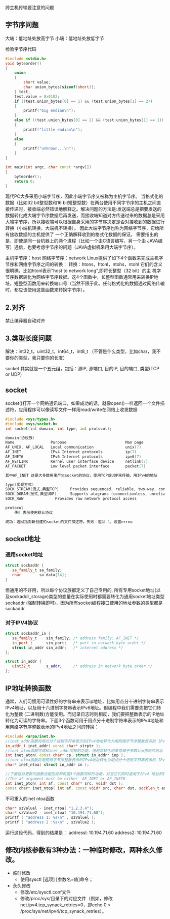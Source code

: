 跨主机传输要注意的问题

## 字节序问题
大端：低地址处放高字节
小端：低地址处放低字节

检验字节序代码
```cpp
#include <stdio.h>
void byteorder()
{
	union
	{
		short value;
		char union_bytes[sizeof(short)];
	} test;
	test.value = 0x0102;
	if ((test.union_bytes[0] == 1) && (test.union_bytes[1] == 2))
	{
		printf("big endian\n");
	}
	else if ((test.union_bytes[0] == 2) && (test.union_bytes[1] == 1))
	{
		printf("little endian\n");
	}
	else
	{
		printf("unknown...\n");
	}
}

int main(int argc, char const *argv[])
{
	byteorder();
	return 0;
}
```

现代PC大多采用小端字节序，因此小端字节序又被称为主机字节序。
当格式化的数据（比如32 bit整型数和16 bit短整型数）在两台使用不同字节序的主机之间直接传递时，接收端必然错误地解释之。解决问题的方法是:发送端总是把要发送的数据转化成大端字节序数据后再发送，而接收端知道对方传送过来的数据总是采用大端字节序，所以接收端可以根据自身采用的字节序决定是否对接收到的数据进行转换（小端机转换，大端机不转换）。
因此大端字节序也称为网络字节序，它给所有接收数据的主机提供了 一个正确解释收到的格式化数据的保证。
需要指出的是，即使是同一台机器上的两个进程（比如一个由C语言编写，另一个由 JAVA编写）通信，也要考虑字节序的问题（JAVA虚拟机釆用大端字节序）。

主机字节序：host
网络字节序：network
Linux提供了如下4个函数来完成主机字节序和网络字节序之间的转换：
转换：htons，htonl，ntohs，ntohl
它们的含义很明确，比如htonl表示"host to network long",即将长整型（32 bit）的主 机字节序数据转化为网络字节序数据。这4个函数中，长整型函数通常用来转换IP地址，短整型函数用来转换端口号（当然不限于此。任何格式化的数据通过网络传输时，都应该使用这些函数来转换字节序）。

## 2.对齐
禁止编译器自动对齐

## 3.类型长度问题
解决：int32_t，uint32_t，int64_t，int8_t （不管是什么类型，比如char，我不要你的类型，我只要你的长度）

socket 其实就是一个五元组，包括：源IP, 源端口, 目的IP, 目的端口, 类型(TCP or UDP)

## socket
socket()打开一个网络通讯端口，如果成功的话，就像open()一样返回一个文件描述符，应用程序可以像读写文件一样用read/write在网络上收发数据
```cpp
#include <sys/types.h>
#include <sys/socket.h>
int socket(int domain, int type, int protocol);

domain(协议族)
Name                Purpose                          Man page
AF_UNIX, AF_LOCAL   Local communication              unix(7)
AF_INET             IPv4 Internet protocols          ip(7)
AF_INET6            IPv6 Internet protocols          ipv6(7)
AF_NETLINK          Kernel user interface device     netlink(7)
AF_PACKET           Low level packet interface       packet(7)

其中AF_INET 这是大多数用来产生socket的协议，使用TCP或UDP来传输，用IPv4的地址

type(实现方式)
SOCK_STREAM(流式,典型TCP)     Provides sequenced, reliable, two-way, connection-based byte streams. 
SOCK_DGRAM(报式,典型UDP)      Supports atagrams (connectionless, unreliable messages of a fixed maximum length).
SOCK_RAW              Provides raw network protocol access

protocol
    传0 表示使用默认协议

成功：返回指向新创建的socket的文件描述符，失败：返回-1，设置errno
```

## socket地址
### 通用socket地址
```cpp
struct sockaddr {
   sa_family_t sa_family;
   char        sa_data[14];
} 
```

但通用的不好用，所以每个协议族都定义了自己专用的, 所有专用socket地址(以及sockaddr_storage)类型的变量在实际使用时都需要转化为通用socket地址类型sockaddr (强制转换即可)，因为所有socket编程接口使用的地址参数的类型都是sockaddr

### 对于IPV4协议
```cpp
struct sockaddr_in {
   sa_family_t    sin_family; /* address family: AF_INET */
   in_port_t      sin_port;   /* port in network byte order */
   struct in_addr sin_addr;   /* internet address */
}; 

struct in_addr {
   uint32_t       s_addr;     /* address in network byte order */
};                                    
```

## IP地址转换函数
通常，人们习惯用可读性好的字符串来表示ip地址，比如用点分十进制字符串表示IPv4地址，以及用十六进制字符串表示IPv6地址。但编程中我们需要先把它们转化为整数 (二进制数)方能使用。而记录日志时则相反，我们要把整数表示的IP地址转化为可读的字符串。下面3个函数可用于用点分十进制字符串表示的IPv4地址和用网络字节序整数表示的IPv4地址之间的转换：
```cpp
#include <arpa/inet.h>
//inet_addr函数将用点分十进制字符串表示的IPv4地址转化为用网络字节序整数表示的 IPv4地址。它失败时返回INADDR_NONE
in_addr_t inet_addr( const char* strptr );
//inet_aton函数完成和inet_addr同样的功能，但是将转化结果存储于参数inp指向的地址 结构中。它成功时返回1,失败则返回0。
int inet_aton( const char* cp, struct in_addr* inp );
//inet_ntoa函数将用网络字节序整数表示的IPv4地址转化为用点分十进制字符串表示的 IPv4地址。但需要注意的是，该函数内部用一个静态变量存储转化结果，函数的返回值指向 该静态内存，因此inet_ntoa是不可重入的。下面代码揭示了其不可重入性。
char* inet_ntoa( struct in_addr in );

//下面这对更新的函数也能完成和前面3个函数同样的功能，并且它们同时适用于IPv4 地址和IPv6地址：
//The af argument must be either  AF_INET or AF_INET6
int inet_pton( int af, const char* src, void* dst );
const char* inet_ntop( int af, const void* src, char* dst, socklen_t ent );
```

不可重入的inet ntoa函数
```cpp
char* szValuel - inet_ntoa( "1.2.3.4");
char* szValue2 - inet_ntoa( "10.194.71.60");
printf ( "address 1: %s\n" , szValuel );
printf ( "address 2 :%s\n" , szValue2 );
```
运行这段代码，得到的结果是：
addressl: 10.194.71.60
address2: 10.194.71.60


## 修改内核参数有3种办法：一种临时修改，两种永久修改。
- 临时修改
	- 使用sysctl [选项] [参数名=值]命令；
- 永久修改
	- 修改/etc/sysctl.conf文件
	- 修改/proc/sys/目录下的对应文件（例如，修改net.ipv4.tcp_synack_retries=0，即echo 0 > /proc/sys/net/ipv4/tcp_synack_retries）。

